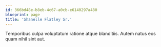 ```yaml
---
id: 366bd48e-b8eb-4c67-a0cb-e6140297a480
blueprint: page
title: 'Shanelle Flatley Sr.'
---
```

Temporibus culpa voluptatum ratione atque blanditiis. Autem natus eos quam nihil sint aut.